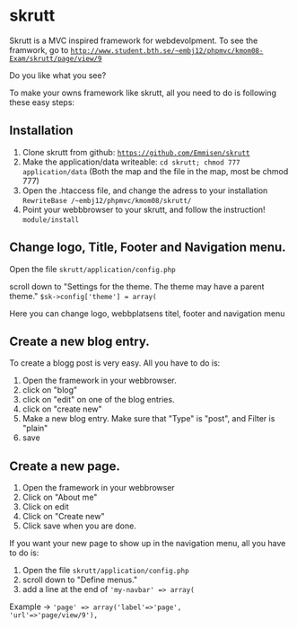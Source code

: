 skrutt
====================================
Skrutt is a MVC inspired framework for webdevolpment. 
To see the framwork, go to <code>http://www.student.bth.se/~embj12/phpmvc/kmom08-Exam/skrutt/page/view/9</code>

Do you like what you see?

To make your owns framework like skrutt, all you need to do is following these easy steps:

Installation
-------------

1. Clone skrutt from github: <code>https://github.com/Emmisen/skrutt</code>
2. Make the application/data writeable: <code>cd skrutt; chmod 777 application/data</code>
(Both the map and the file in the map, most be chmod 777)
3. Open the .htaccess file, and change the adress to your installation
 <code>RewriteBase /~embj12/phpmvc/kmom08/skrutt/</code>
4. Point your webbbrowser to your skrutt, and follow the instruction!
<code>module/install</code>


Change logo, Title, Footer and Navigation menu.
--------------------


Open the file <code>skrutt/application/config.php</code>


scroll down to "Settings for the theme. The theme may have a parent theme."
<code>$sk->config['theme'] = array(</code>

Here you can change logo, webbplatsens titel, footer and navigation menu


Create a new blog entry.
--------------------

To create a blogg post is very easy. All you have to do is:

1. Open the framework in your webbrowser.
2. click on "blog"
3. click on "edit" on one of the blog entries.
4. click on "create new"
5. Make a new blog entry. Make sure that "Type" is "post", and Filter is "plain"
6. save


Create a new page.
--------------------

1. Open the framework in your webbrowser
2. Click on "About me"
3. Click on edit
4. Click on "Create new"
5. Click save when you are done.

If you want your new page to show up in the navigation menu, all you have to do is:

1. Open the file <code>skrutt/application/config.php</code>
2. scroll down to "Define menus."
3. add a line at the end of <code>'my-navbar' => array(</code>

Example -> <code>'page' => array('label'=>'page', 'url'=>'page/view/9'),</code>


